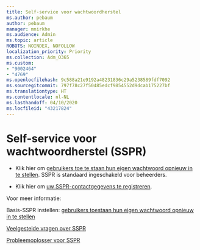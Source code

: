 ```yaml
---
title: Self-service voor wachtwoordherstel
ms.author: pebaum
author: pebaum
manager: mnirkhe
ms.audience: Admin
ms.topic: article
ROBOTS: NOINDEX, NOFOLLOW
localization_priority: Priority
ms.collection: Adm_O365
ms.custom:
- "9002464"
- "4769"
ms.openlocfilehash: 9c588a21e9192a48231836c29a5238589fdf7092
ms.sourcegitcommit: 797f78c27f50485edcf9854552d9dcab175227bf
ms.translationtype: HT
ms.contentlocale: nl-NL
ms.lasthandoff: 04/10/2020
ms.locfileid: "43217824"
---
```

# <a name="self-service-password-reset-sspr"></a>Self-service voor wachtwoordherstel (SSPR)

- Klik hier om [gebruikers toe te staan hun eigen wachtwoord opnieuw in te stellen](https://admin.microsoft.com/Adminportal/Home#/featureexplorer/security/Sspr).  SSPR is standaard ingeschakeld voor beheerders.

- Klik hier om [uw SSPR-contactgegevens te registreren](https://go.microsoft.com/fwlink/?linkid=849451).

Voor meer informatie:

Basis-SSPR instellen: [gebruikers toestaan hun eigen wachtwoord opnieuw in te stellen](https://docs.microsoft.com/microsoft-365/admin/add-users/let-users-reset-passwords?view=o365-worldwide)

[Veelgestelde vragen over SSPR](https://docs.microsoft.com/azure/active-directory/authentication/active-directory-passwords-faq)

[Probleemoplosser voor SSPR](https://docs.microsoft.com/azure/active-directory/authentication/active-directory-passwords-troubleshoot)
